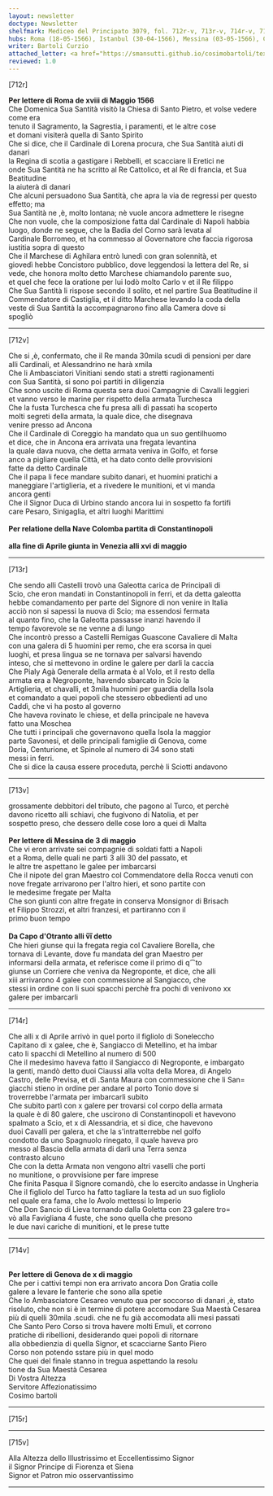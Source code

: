 ```yaml
---
layout: newsletter
doctype: Newsletter
shelfmark: Mediceo del Principato 3079, fol. 712r-v, 713r-v, 714r-v, 715r-v
hubs: Roma (18-05-1566), Istanbul (30-04-1566), Messina (03-05-1566), Capo d'Otranto (06-05-1566), Genova (10-05-1566)
writer: Bartoli Curzio
attached_letter: <a href="https://smansutti.github.io/cosimobartoli/texts/2978_028/">2978_028</a>
reviewed: 1.0
---
```


[712r]  
  
  
<strong>Per lettere di Roma de xviii di Maggio 1566</strong>  
Che Domenica Sua Santità visitò la Chiesa di Santo Pietro, et volse vedere come era  
tenuto il Sagramento, la Sagrestia, i paramenti, et le altre cose  
et domani visiterà quella di Santo Spirito  
Che si dice, che il Cardinale di Lorena procura, che Sua Santità aiuti di danari  
la Regina di scotia a gastigare i Rebbelli, et scacciare li Eretici ne  
onde Sua Santità ne ha scritto al Re Cattolico, et al Re di francia, et Sua Beatitudine  
la aiuterà di danari  
Che alcuni persuadono Sua Santità, che apra la via de regressi per questo effetto; ma  
Sua Santità ne ,è, molto lontana; nè vuole ancora admettere le risegne  
Che non vuole, che la composizione fatta dal Cardinale di Napoli habbia  
luogo, donde ne segue, che la Badia del Corno sarà levata al  
Cardinale Borromeo, et ha commesso al Governatore che faccia rigorosa  
iustitia sopra di questo  
Che il Marchese di Aghilara entrò lunedì con gran solennità, et  
giovedì hebbe Concistoro pubblico, dove leggendosi la lettera del Re, si  
vede, che honora molto detto Marchese chiamandolo parente suo,  
et quel che fece la oratione per lui lodò molto Carlo v et il Re filippo  
Che Sua Santità li rispose secondo il solito, et nel partire Sua Beatitudine il  
Commendatore di Castiglia, et il ditto Marchese levando la coda della  
veste di Sua Santità la accompagnarono fino alla Camera dove si  
spogliò  
  
---  

[712v]  
  
  
Che si ,è, confermato, che il Re manda 30mila scudi di pensioni per dare  
alli Cardinali, et Alessandrino ne harà xmila  
Che li Ambasciatori Vinitiani sendo stati a stretti ragionamenti  
con Sua Santità, si sono poi partiti in diligenzia  
Che sono uscite di Roma questa sera duoi Campagnie di Cavalli leggieri  
et vanno verso le marine per rispetto della armata Turchesca  
Che la fusta Turchesca che fu presa alli dì passati ha scoperto  
molti segreti della armata, la quale dice, che disegnava  
venire presso ad Ancona  
Che il Cardinale di Coreggio ha mandato qua un suo gentilhuomo  
et dice, che in Ancona era arrivata una fregata levantina  
la quale dava nuova, che detta armata veniva in Golfo, et forse  
anco a pigliare quella Città, et ha dato conto delle provvisioni  
fatte da detto Cardinale  
Che il papa li fece mandare subito danari, et huomini pratichi a  
maneggiare l'artiglieria, et a rivedere le munitioni, et vi manda  
ancora genti  
Che il Signor Duca di Urbino stando ancora lui in sospetto fa fortifi  
care Pesaro, Sinigaglia, et altri luoghi Marittimi  
<br/><strong>Per relatione della Nave Colomba partita di Constantinopoli</strong>  
<br/><strong>alla fine di Aprile giunta in Venezia alli xvi di maggio</strong>  
  
---  

[713r]  
  
  
Che sendo alli Castelli trovò una Galeotta carica de Principali di  
Scio, che eron mandati in Constantinopoli in ferri, et da detta galeotta  
hebbe comandamento per parte del Signore di non venire in Italia  
acciò non si sapessi la nuova di Scio; ma essendosi fermata  
al quanto fino, che la Galeotta passasse inanzi havendo il  
tempo favorevole se ne venne a di lungo  
Che incontrò presso a Castelli Remigas Guascone Cavaliere di Malta  
con una galera di 5 huomini per remo, che era scorsa in quei  
luoghi, et presa lingua se ne tornava per salvarsi havendo  
inteso, che si mettevono in ordine le galere per darli la caccia  
Che Pialy Agà Generale della armata è al Volo, et il resto della  
armata era a Negroponte, havendo sbarcato in Scio la   
Artiglieria, et chavalli, et 3mila huomini per guardia della Isola  
et comandato a quei popoli che stessero obbedienti ad uno  
Caddì, che vi ha posto al governo  
Che haveva rovinato le chiese, et della principale ne haveva  
fatto una Moschea  
Che tutti i principali che governavono quella Isola la maggior  
parte Savonesi, et delle principali famiglie di Genova, come  
Doria, Centurione, et Spinole al numero di 34 sono stati  
messi in ferri.  
Che si dice la causa essere proceduta, perchè li Sciotti andavono  
  
---  

[713v]  
  
  
grossamente debbitori del tributo, che pagono al Turco, et perchè  
davono ricetto alli schiavi, che fugivono di Natolia, et per  
sospetto preso, che dessero delle cose loro a quei di Malta  
<br/><strong>Per lettere di Messina de 3 di maggio</strong>  
Che vi eron arrivate sei compagnie di soldati fatti a Napoli  
et a Roma, delle quali ne partì 3 alli 30 del passato, et  
le altre tre aspettano le galee per imbarcarsi  
Che il nipote del gran Maestro col Commendatore della Rocca venuti con  
nove fregate arrivarono per l'altro hieri, et sono partite con  
le medesime fregate per Malta  
Che son giunti con altre fregate in conserva Monsignor di Brisach  
et Filippo Strozzi, et altri franzesi, et partiranno con il  
primo buon tempo  
<br/><strong>Da Capo d'Otranto alli v̅i̅ detto</strong>  
Che hieri giunse qui la fregata regia col Cavaliere Borella, che  
tornava di Levante, dove fu mandata del gran Maestro per  
informarsi della armata, et referisce come il primo di q⁀to  
giunse un Corriere che veniva da Negroponte, et dice, che alli  
xiii arrivarono 4 galee con commessione al Sangiacco, che  
stessi in ordine con li suoi spacchi perchè fra pochi dì venivono xx  
galere per imbarcarli  
  
---  

[714r]  
  
  
Che alli x di Aprile arrivò in quel porto il figliolo di Soneleccho  
Capitano di x galee, che è, Sangiacco di Metellino, et ha imbar  
cato li spacchi di Metellino al numero di 500  
Che il medesimo haveva fatto il Sangiacco di Negroponte, e imbargato  
la genti, mandò detto duoi Ciaussi alla volta della Morea, di Angelo  
Castro, delle Previsa, et di .Santa Maura con commessione che li San=  
giacchi stieno in ordine per andare al porto Tonio dove si  
troverrebbe l'armata per imbarcarli subito  
Che subito partì con x galere per trovarsi col corpo della armata  
la quale è di 80 galere, che uscirono di Constantinopoli et havevono  
spalmato a Scio, et x di Alessandria, et si dice, che havevono  
duoi Cavalli per galera, et che la s'intratterrebbe nel golfo  
condotto da uno Spagnuolo rinegato, il quale haveva pro  
messo al Bascia della armata di darli una Terra senza  
contrasto alcuno  
Che con la detta Armata non vengono altri vaselli che porti  
no munitione, o provvisione per fare imprese  
Che finita Pasqua il Signore comandò, che lo esercito andasse in Ungheria  
Che il figliolo del Turco ha fatto tagliare la testa ad un suo figliolo  
nel quale era fama, che lo Avolo mettessi lo Imperio  
Che Don Sancio di Lieva tornando dalla Goletta con 23 galere tro=  
vò alla Favigliana 4 fuste, che sono quella che presono  
le due navi cariche di munitioni, et le prese tutte  
  
---  

[714v]  
  
  
<br/><strong>Per lettere di Genova de x di maggio</strong>  
Che per i cattivi tempi non era arrivato ancora Don Gratia colle  
galere a levare le fanterie che sono alla spetie  
Che lo Ambasciatore Cesareo venuto qua per soccorso di danari ,è, stato  
risoluto, che non si è in termine di potere accomodare Sua Maestà Cesarea  
più di quelli 30mila .scudi. che ne fu già accomodata alli mesi passati  
Che Santo Pero Corso si trova havere molti Emuli, et corrono  
pratiche di ribellioni, desiderando quei popoli di ritornare  
alla obbedienzia di quella Signor, et scacciarne Santo Piero  
Corso non potendo sstare più in quel modo  
Che quei del finale stanno in tregua aspettando la resolu  
tione da Sua Maestà Cesarea  
Di Vostra Altezza  
Servitore Affezionatissimo  
Cosimo bartoli  
  
---  

[715r]  
  
  
  
---  

[715v]  
  
  
Alla Altezza dello Illustrissimo et Eccellentissimo Signor  
il Signor Principe di Fiorenza et Siena  
Signor et Patron mio osservantissimo  
  
---  

